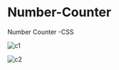 # Number-Counter
Number Counter -CSS

![c1](https://user-images.githubusercontent.com/106744622/185837696-0962e71b-fe61-42be-a5cf-fd05fb600266.PNG)

![c2](https://user-images.githubusercontent.com/106744622/185837700-98c52c06-4555-49e9-b323-4ccbc290550a.PNG)

